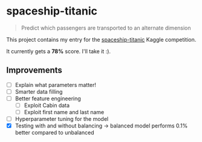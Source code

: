 # spaceship-titanic

> Predict which passengers are transported to an alternate dimension

This project contains my entry for the [spaceship-titanic](https://www.kaggle.com/competitions/spaceship-titanic/overview) Kaggle competition.

It currently gets a **78%** score. I'll take it :).

## Improvements

- [ ] Explain what parameters matter!
- [ ] Smarter data filling
- [ ] Better feature engineering
  - [ ] Exploit Cabin data
  - [ ] Exploit first name and last name
- [ ] Hyperparameter tuning for the model
- [x] Testing with and without balancing -> balanced model performs 0.1% better compared to unbalanced

